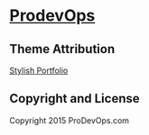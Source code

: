 # [ProdevOps](http://prodevops.com/)

## Theme Attribution
[Stylish Portfolio](http://startbootstrap.com/template-overviews/stylish-portfolio/)

## Copyright and License
Copyright 2015 ProDevOps.com 
